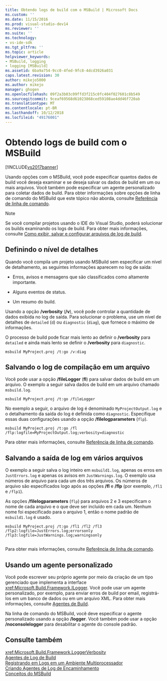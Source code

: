 ```yaml
---
title: Obtendo logs de build com o MSBuild | Microsoft Docs
ms.custom: ''
ms.date: 11/15/2016
ms.prod: visual-studio-dev14
ms.reviewer: ''
ms.suite: ''
ms.technology:
- vs-ide-sdk
ms.tgt_pltfrm: ''
ms.topic: article
helpviewer_keywords:
- MSBuild, logging
- logging [MSBuild]
ms.assetid: 6ba9a754-9cc0-4fed-9fc8-4dcd3926a031
caps.latest.revision: 30
author: mikejo5000
ms.author: mikejo
manager: ghogen
ms.openlocfilehash: 09f2a3b03c09ffd3f215c0fc404f027601c8b549
ms.sourcegitcommit: 9ceaf69568d61023868ced59108ae4dd46f720ab
ms.translationtype: MT
ms.contentlocale: pt-BR
ms.lasthandoff: 10/12/2018
ms.locfileid: "49176001"
---
```

# <a name="obtaining-build-logs-with-msbuild"></a>Obtendo logs de build com o MSBuild
[!INCLUDE[vs2017banner](../includes/vs2017banner.md)]

  
Usando opções com o MSBuild, você pode especificar quantos dados de build você deseja examinar e se deseja salvar os dados de build em um ou mais arquivos. Você também pode especificar um agente personalizado para coletar dados de build. Para obter informações sobre opções de linha de comando do MSBuild que este tópico não aborda, consulte [Referência de linha de comando](../msbuild/msbuild-command-line-reference.md).  
  
> [!NOTE]
>  Se você compilar projetos usando o IDE do Visual Studio, poderá solucionar os builds examinando os logs de build. Para obter mais informações, consulte [Como exibir, salvar e configurar arquivos de log de build](../ide/how-to-view-save-and-configure-build-log-files.md).  
  
## <a name="setting-the-level-of-detail"></a>Definindo o nível de detalhes  
 Quando você compila um projeto usando MSBuild sem especificar um nível de detalhamento, as seguintes informações aparecem no log de saída:  
  
-   Erros, avisos e mensagens que são classificados como altamente importante.  
  
-   Alguns eventos de status.  
  
-   Um resumo do build.  
  
 Usando a opção **/verbosity** (**/v**), você pode controlar a quantidade de dados exibida no log de saída. Para solucionar o problema, use um nível de detalhes de `detailed` (`d`) ou `diagnostic` (`diag`), que fornece o máximo de informações.  
  
 O processo de build pode ficar mais lento ao definir o **/verbosity** para `detailed` e ainda mais lento se definir o **/verbosity** para `diagnostic`.  
  
```  
msbuild MyProject.proj /t:go /v:diag  
```  
  
## <a name="saving-the-build-log-to-a-file"></a>Salvando o log de compilação em um arquivo  
 Você pode usar a opção **/fileLogger** (**fl**) para salvar dados de build em um arquivo. O exemplo a seguir salva dados de build em um arquivo chamado `msbuild.log`.  
  
```  
msbuild MyProject.proj /t:go /fileLogger  
```  
  
 No exemplo a seguir, o arquivo de log é denominado `MyProjectOutput.log` e o detalhamento da saída do log é definida como `diagnostic`. Especifique essas duas configurações usando a opção **/filelogparameters** (`flp`).  
  
```  
msbuild MyProject.proj /t:go /fl /flp:logfile=MyProjectOutput.log;verbosity=diagnostic  
```  
  
 Para obter mais informações, consulte [Referência de linha de comando](../msbuild/msbuild-command-line-reference.md).  
  
## <a name="saving-the-log-output-to-multiple-files"></a>Salvando a saída de log em vários arquivos  
 O exemplo a seguir salva o log inteiro em `msbuild1.log`, apenas os erros em `JustErrors.log` e apenas os avisos em `JustWarnings.log`. O exemplo usa números de arquivo para cada um dos três arquivos. Os números de arquivo são especificados logo após as opções **/fl** e **/flp** (por exemplo, `/fl1` e `/flp1`).  
  
 As opções **/filelogparameters** (`flp`) para arquivos 2 e 3 especificam o nome de cada arquivo e o que deve ser incluído em cada um. Nenhum nome foi especificado para o arquivo 1, então o nome padrão de `msbuild1.log` é usado.  
  
```  
msbuild MyProject.proj /t:go /fl1 /fl2 /fl3 /flp2:logfile=JustErrors.log;errorsonly /flp3:logfile=JustWarnings.log;warningsonly  
  
```  
  
 Para obter mais informações, consulte [Referência de linha de comando](../msbuild/msbuild-command-line-reference.md).  
  
## <a name="using-a-custom-logger"></a>Usando um agente personalizado  
 Você pode escrever seu próprio agente por meio da criação de um tipo gerenciado que implementa a interface <xref:Microsoft.Build.Framework.ILogger>. Você pode usar um agente personalizado, por exemplo, para enviar erros de build por email, registrá-los em um banco de dados ou em um arquivo XML. Para obter mais informações, consulte [Agentes de Build](../msbuild/build-loggers.md).  
  
 Na linha de comando do MSBuild, você deve especificar o agente personalizado usando a opção **/logger**. Você também pode usar a opção **/noconsolelogger** para desabilitar o agente do console padrão.  
  
## <a name="see-also"></a>Consulte também  
 <xref:Microsoft.Build.Framework.LoggerVerbosity>   
 [Agentes de Log de Build](../msbuild/build-loggers.md)   
 [Registrando em Logs em um Ambiente Multiprocessador](../msbuild/logging-in-a-multi-processor-environment.md)   
 [Criando Agentes de Log de Encaminhamento](../msbuild/creating-forwarding-loggers.md)   
 [Conceitos do MSBuild](../msbuild/msbuild-concepts.md)



